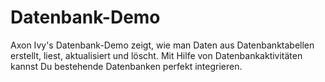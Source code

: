 # Datenbank-Demo

Axon Ivy's Datenbank-Demo zeigt, wie man Daten aus Datenbanktabellen erstellt, liest, aktualisiert und löscht. Mit Hilfe von Datenbankaktivitäten kannst Du bestehende Datenbanken perfekt integrieren.
